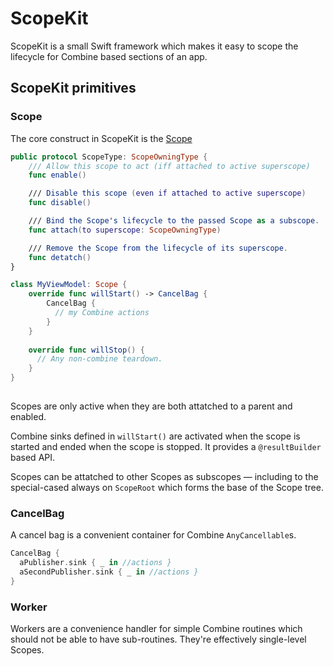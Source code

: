 # ScopeKit
ScopeKit is a small Swift framework which makes it easy to scope the lifecycle for Combine based sections of an app.

## ScopeKit primitives

### Scope 
The core construct in ScopeKit is the [Scope](https://github.com/GoodHatsLLC/ScopeKit/blob/main/Sources/ScopeKit/Scope.swift)

```swift
public protocol ScopeType: ScopeOwningType {
    /// Allow this scope to act (iff attached to active superscope)
    func enable()

    /// Disable this scope (even if attached to active superscope)
    func disable()

    /// Bind the Scope's lifecycle to the passed Scope as a subscope.
    func attach(to superscope: ScopeOwningType)

    /// Remove the Scope from the lifecycle of its superscope.
    func detatch()
}

class MyViewModel: Scope {
    override func willStart() -> CancelBag {
        CancelBag {
          // my Combine actions
        }
    }
    
    override func willStop() {
      // Any non-combine teardown.
    }
}
 
```
Scopes are only active when they are both attatched to a parent and enabled.

Combine sinks defined in `willStart()` are activated when the scope is started and ended when the scope is stopped. It provides a `@resultBuilder` based API.

Scopes can be attatched to other Scopes as subscopes — including to the special-cased always on `ScopeRoot` which forms the base of the Scope tree.

### CancelBag

A cancel bag is a convenient container for Combine `AnyCancellable`s.

```swift
CancelBag {
  aPublisher.sink { _ in //actions }
  aSecondPublisher.sink { _ in //actions }
}
```

### Worker

Workers are a convenience handler for simple Combine routines which should not be able to have sub-routines. They're effectively single-level Scopes.
